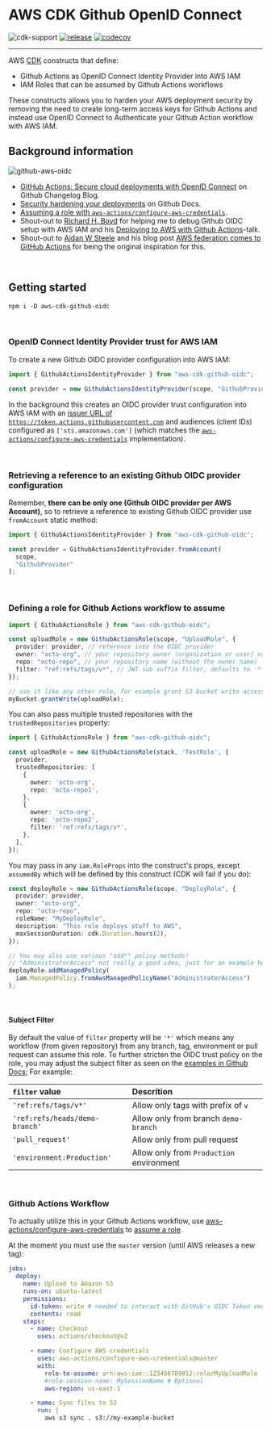 # AWS CDK Github OpenID Connect

![cdk-support](https://img.shields.io/badge/cdk-%20typescript%20|%20python%20-informational "TypeScript | Python")
[![release](https://github.com/aripalo/aws-cdk-github-oidc/actions/workflows/release.yml/badge.svg)](https://github.com/aripalo/aws-cdk-github-oidc/actions/workflows/release.yml)
[![codecov](https://codecov.io/gh/aripalo/aws-cdk-github-oidc/branch/main/graph/badge.svg?token=5X44RM6J17)](https://codecov.io/gh/aripalo/aws-cdk-github-oidc)

---

AWS [CDK](https://aws.amazon.com/cdk/) constructs that define:

- Github Actions as OpenID Connect Identity Provider into AWS IAM
- IAM Roles that can be assumed by Github Actions workflows

These constructs allows you to harden your AWS deployment security by removing the need to create long-term access keys for Github Actions and instead use OpenID Connect to Authenticate your Github Action workflow with AWS IAM.

## Background information

![github-aws-oidc](/assets/github-aws-oidc.svg "Github OIDC with AWS")

- [GitHub Actions: Secure cloud deployments with OpenID Connect](https://github.blog/changelog/2021-10-27-github-actions-secure-cloud-deployments-with-openid-connect/) on Github Changelog Blog.
- [Security hardening your deployments](https://docs.github.com/en/actions/deployment/security-hardening-your-deployments) on Github Docs.
- [Assuming a role with `aws-actions/configure-aws-credentials`](https://github.com/aws-actions/configure-aws-credentials#assuming-a-role).
- Shout-out to [Richard H. Boyd](https://twitter.com/rchrdbyd) for helping me to debug Github OIDC setup with AWS IAM and his [Deploying to AWS with Github Actions](https://www.githubuniverse.com/2021/session/692586/deploying-to-aws-with-github-actions)-talk.
- Shout-out to [Aidan W Steele](https://twitter.com/__steele) and his blog post [AWS federation comes to GitHub Actions](https://awsteele.com/blog/2021/09/15/aws-federation-comes-to-github-actions.html) for being the original inspiration for this.

<br/>

## Getting started

```shell
npm i -D aws-cdk-github-oidc
```

<br/>

### OpenID Connect Identity Provider trust for AWS IAM

To create a new Github OIDC provider configuration into AWS IAM:

```ts
import { GithubActionsIdentityProvider } from "aws-cdk-github-oidc";

const provider = new GithubActionsIdentityProvider(scope, "GithubProvider");
```

In the background this creates an OIDC provider trust configuration into AWS IAM with an [issuer URL of `https://token.actions.githubusercontent.com`](https://docs.github.com/en/actions/deployment/security-hardening-your-deployments/configuring-openid-connect-in-amazon-web-services#adding-the-identity-provider-to-aws) and audiences (client IDs) configured as `['sts.amazonaws.com']` (which matches the [`aws-actions/configure-aws-credentials`](https://docs.github.com/en/actions/deployment/security-hardening-your-deployments/configuring-openid-connect-in-amazon-web-services#adding-the-identity-provider-to-aws) implementation).

<br/>

### Retrieving a reference to an existing Github OIDC provider configuration

Remember, **there can be only one (Github OIDC provider per AWS Account)**, so to retrieve a reference to existing Github OIDC provider use `fromAccount` static method:

```ts
import { GithubActionsIdentityProvider } from "aws-cdk-github-oidc";

const provider = GithubActionsIdentityProvider.fromAccount(
  scope,
  "GithubProvider"
);
```

<br/>

### Defining a role for Github Actions workflow to assume

```ts
import { GithubActionsRole } from "aws-cdk-github-oidc";

const uploadRole = new GithubActionsRole(scope, "UploadRole", {
  provider: provider, // reference into the OIDC provider
  owner: "octo-org", // your repository owner (organization or user) name
  repo: "octo-repo", // your repository name (without the owner name)
  filter: "ref:refs/tags/v*", // JWT sub suffix filter, defaults to '*'
});

// use it like any other role, for example grant S3 bucket write access:
myBucket.grantWrite(uploadRole);
```

You can also pass multiple trusted repositories with the `trustedRepositories` property:

```ts
import { GithubActionsRole } from "aws-cdk-github-oidc";

const uploadRole = new GithubActionsRole(stack, 'TestRole', {
  provider,
  trustedRepositories: [
    {
      owner: 'octo-org',
      repo: 'octo-repo1',
    },
    {
      owner: 'octo-org',
      repo: 'octo-repo2',
      filter: 'ref:refs/tags/v*',
    },
  ],
});
```

You may pass in any `iam.RoleProps` into the construct's props, except `assumedBy` which will be defined by this construct (CDK will fail if you do):

```ts
const deployRole = new GithubActionsRole(scope, "DeployRole", {
  provider: provider,
  owner: "octo-org",
  repo: "octo-repo",
  roleName: "MyDeployRole",
  description: "This role deploys stuff to AWS",
  maxSessionDuration: cdk.Duration.hours(2),
});

// You may also use various "add*" policy methods!
// "AdministratorAccess" not really a good idea, just for an example here:
deployRole.addManagedPolicy(
  iam.ManagedPolicy.fromAwsManagedPolicyName("AdministratorAccess")
);
```

<br/>

#### Subject Filter

By default the value of `filter` property will be `'*'` which means any workflow (from given repository) from any branch, tag, environment or pull request can assume this role. To further stricten the OIDC trust policy on the role, you may adjust the subject filter as seen on the [examples in Github Docs](https://docs.github.com/en/actions/deployment/security-hardening-your-deployments/about-security-hardening-with-openid-connect#configuring-the-oidc-trust-with-the-cloud); For example:

| `filter` value                 | Descrition                               |
| :----------------------------- | :--------------------------------------- |
| `'ref:refs/tags/v*'`           | Allow only tags with prefix of `v`       |
| `'ref:refs/heads/demo-branch'` | Allow only from branch `demo-branch`     |
| `'pull_request'`               | Allow only from pull request             |
| `'environment:Production'`     | Allow only from `Production` environment |

<br/>

### Github Actions Workflow

To actually utilize this in your Github Actions workflow, use [aws-actions/configure-aws-credentials](https://github.com/aws-actions/configure-aws-credentials) to [assume a role](https://github.com/aws-actions/configure-aws-credentials#assuming-a-role).

At the moment you must use the `master` version (until AWS releases a new tag):

```yaml
jobs:
  deploy:
    name: Upload to Amazon S3
    runs-on: ubuntu-latest
    permissions:
      id-token: write # needed to interact with GitHub's OIDC Token endpoint.
      contents: read
    steps:
      - name: Checkout
        uses: actions/checkout@v2

      - name: Configure AWS credentials
        uses: aws-actions/configure-aws-credentials@master
        with:
          role-to-assume: arn:aws:iam::123456789012:role/MyUploadRole
          #role-session-name: MySessionName # Optional
          aws-region: us-east-1

      - name: Sync files to S3
        run: |
          aws s3 sync . s3://my-example-bucket
```

<br/>

